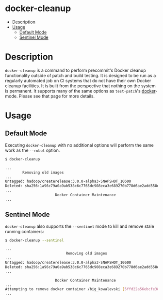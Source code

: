 <!---
  Licensed to the Apache Software Foundation (ASF) under one
  or more contributor license agreements.  See the NOTICE file
  distributed with this work for additional information
  regarding copyright ownership.  The ASF licenses this file
  to you under the Apache License, Version 2.0 (the
  "License"); you may not use this file except in compliance
  with the License.  You may obtain a copy of the License at

    http://www.apache.org/licenses/LICENSE-2.0

  Unless required by applicable law or agreed to in writing,
  software distributed under the License is distributed on an
  "AS IS" BASIS, WITHOUT WARRANTIES OR CONDITIONS OF ANY
  KIND, either express or implied.  See the License for the
  specific language governing permissions and limitations
  under the License.
-->

# docker-cleanup

<!-- MarkdownTOC levels="1,2" autolink="true" indent="  " bullets="*" bracket="round" -->

* [Description](#description)
* [Usage](#usage)
  * [Default Mode](#default-mode)
  * [Sentinel Mode](#sentinel-mode)

<!-- /MarkdownTOC -->

# Description

`docker-cleanup` is a command to perform precommit's Docker cleanup functionality outside of patch and build testing.
It is designed to be run as a regularly automated job on CI systems that do not have their own Docker cleanup
facilities.  It is built from the perspective that nothing on the system is permanent.  It supports many of the same
options as `test-patch`'s [docker](../docker)-mode. Please see that page for more details.

# Usage

## Default Mode

Executing `docker-cleanup` with no additional options will perform the same work as the `--robot` option.

```bash
$ docker-cleanup

...
        Removing old images
...
Untagged: hadoop/createrelease:3.0.0-alpha3-SNAPSHOT_10600
Deleted: sha256:1a96c79a0a9ab538c6c7765dc908eca3e689270b778d6ae2add558e89792a7d8
...
                       Docker Container Maintenance
...

```

## Sentinel Mode

`docker-cleanup` also supports the `--sentinel` mode to kill and remove stale running containers:

```bash
$ docker-cleanup --sentinel

...
                            Removing old images
...
Untagged: hadoop/createrelease:3.0.0-alpha3-SNAPSHOT_10600
Deleted: sha256:1a96c79a0a9ab538c6c7765dc908eca3e689270b778d6ae2add558e89792a7d8
...

                       Docker Container Maintenance
...
Attempting to remove docker container /big_kowalevski [5ffd22a56ebcfe38d72b9078e0e7133ab6dc054115a4804e504c910bdbdeea45]
...
```
